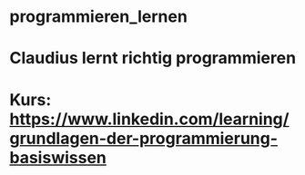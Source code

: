 # programmieren_lernen
# Claudius lernt richtig programmieren
# Kurs: https://www.linkedin.com/learning/grundlagen-der-programmierung-basiswissen
